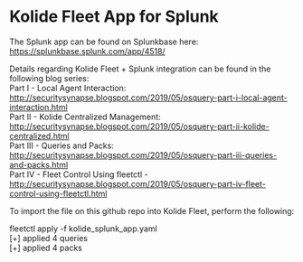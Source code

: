 # Kolide Fleet App for Splunk  

The Splunk app can be found on Splunkbase here:  
https://splunkbase.splunk.com/app/4518/  

Details regarding Kolide Fleet + Splunk integration can be found in the following blog series:  
Part I - Local Agent Interaction:  http://securitysynapse.blogspot.com/2019/05/osquery-part-i-local-agent-interaction.html  
Part II - Kolide Centralized Management:  http://securitysynapse.blogspot.com/2019/05/osquery-part-ii-kolide-centralized.html  
Part III - Queries and Packs:  http://securitysynapse.blogspot.com/2019/05/osquery-part-iii-queries-and-packs.html  
Part IV - Fleet Control Using fleetctl - http://securitysynapse.blogspot.com/2019/05/osquery-part-iv-fleet-control-using-fleetctl.html  

To import the file on this github repo into Kolide Fleet, perform the following:  
  
  fleetctl apply -f kolide_splunk_app.yaml  
  [+] applied 4 queries  
  [+] applied 4 packs  

